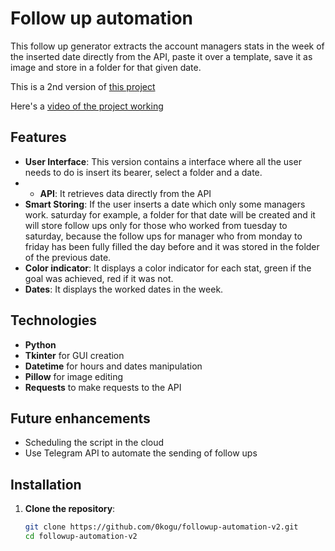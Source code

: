 # Follow up automation

This follow up generator extracts the account managers stats in the week of the inserted date directly from the API, paste it over a template, save it as image and store in a folder for that given date.

This is a 2nd version of [this project](https://github.com/0kogu/followup-automation)

Here's a [video of the project working](https://youtu.be/1mE8IK77khM)


## Features

- **User Interface**: This version contains a interface where all the user needs to do is insert its bearer, select a folder and a date.
- - **API**: It retrieves data directly from the API
- **Smart Storing**: If the user inserts a date which only some managers work. saturday for example, a folder for that date will be created and it will store follow ups only for those who worked from tuesday to saturday, because the follow ups for manager who from monday to friday has been fully filled the day before and it was stored in the folder of the previous date.
- **Color indicator**: It displays a color indicator for each stat, green if the goal was achieved, red if it was not.
- **Dates**: It displays the worked dates in the week.


## Technologies

- **Python**
- **Tkinter** for GUI creation
- **Datetime** for hours and dates manipulation
- **Pillow** for image editing
- **Requests** to make requests to the API

  
## Future enhancements

- Scheduling the script in the cloud
- Use Telegram API to automate the sending of follow ups


## Installation

1. **Clone the repository**:

   ```bash
   git clone https://github.com/0kogu/followup-automation-v2.git
   cd followup-automation-v2
